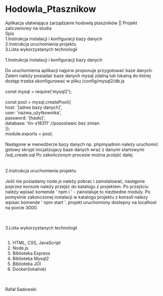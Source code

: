 # Hodowla_Ptasznikow
Aplikacja ułatwiająca zarządzanie hodowlą ptaszników || Projekt zaliczeniowy na studia
<br>
Spis<br>
1.Instrukcja instalacji i konfiguracji bazy danych <br>
2.Instrukcja uruchomienia projektu<br>
3.Lista wykorzystanych technologii<br>
<br>
1.Instrukcja instalacji i konfiguracji bazy danych<br>
<br>
Do uruchomienia aplikacji najpirw proponuje przygotować baze danych. Zatem należy posiadać 
baze danych mysql zdalną lub lokalną do której dostęp trzeba skonfigurować w pliku
/config/mysql2/db.js<br>
<br>
const mysql = require('mysql2');<br>
<br>
const pool = mysql.createPool({<br>
    host: '[adres bazy danych]',<br>
    user: 'nazwa_użytkownika',<br>
    password: '[hasło]',<br>
    database: 'tin-s18311' //pozostawic bez zmian<br>
});<br>
module.exports = pool;<br>
<br>
Następnie w menedżerze bazy danych np. phpmyadmin należy uruchomić gotowy skrypt 
inicjalizujacy baze danych wraz z danymi startowymi
/sql_create.sql
Po zakończonym procesie można przejść dalej.<br><br>
<br>
2.Instrukcja uruchomienia projektu<br>
<br>
Jeśli nie posiadamy node.js należy pobrac i zainstalować, następnie poprzez konsole należy
przejść do katalogu z projektem. 
Po przejściu należy wpisać komende ' npm i ' - zainstaluje to niezbedne moduly.
Po pomyslnie zakonczonej instalacji w katalogu projektu z konsoli nalezy wpisac komende
' npm start '.
projekt uruchomiony dostepny na localhost na porcie 3000.<br><br>
<br>

3.Lista wykorzystanych technologii<br>
<br>
1. HTML, CSS, JavaScript<br>
2. Node.js<br>
3. Biblioteka Express<br>
4. Biblioteka Mysql2<br>
5. Biblioteka JOI<br>
6. Docker(lokalnie)<br>
<br><br>

Rafał Sadowski
